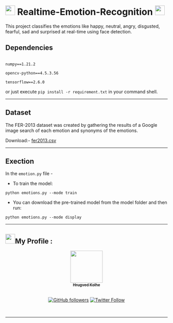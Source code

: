 # <img src="https://media.giphy.com/media/iY8CRBdQXODJSCERIr/giphy.gif" width="30px"> Realtime-Emotion-Recognition <img src="https://media.giphy.com/media/iY8CRBdQXODJSCERIr/giphy.gif" width="30px">

This project classifies the emotions like happy, neutral, angry, disgusted, fearful, sad and surprised at real-time using face detection. 

## Dependencies

```

numpy==1.21.2 

opencv-python==4.5.3.56

tensorflow==2.6.0

```

or just execute `pip install -r requirement.txt`
in your command shell.

---

## Dataset

The FER-2013 dataset was created by gathering the results of a Google image search of each emotion and synonyms​​ of ​​the ​emotions. 

Download:- [fer2013.csv](https://www.kaggle.com/deadskull7/fer2013)

---

## Exection 

In the `emotion.py` file -

- To train the model:

`python emotions.py --mode train`

- You can download the pre-trained model from the model folder and then run:

`python emotions.py --mode display`

---

## <img src="https://media.giphy.com/media/iY8CRBdQXODJSCERIr/giphy.gif" width="30px">My Profile :
<div align="center">
<a href="https://github.com/hrugved06"><img src="https://avatars.githubusercontent.com/u/59966943?s=400&u=445f4a7598547c0ecdeb22a265dd1a3dad9e297d&v=4" width="100px;" alt=""/><br /><sub><b> Hrugved Kolhe</b></sub></a>
</br>

</br>

[![GitHub followers](https://img.shields.io/github/followers/hrugved06.svg?label=Follow%20@hrugved06&style=social)](https://github.com/hrugved06) 
[![Twitter Follow](https://img.shields.io/twitter/follow/HrugVed_?style=social)](https://twitter.com/HrugVed_)
</div>
</br>

---